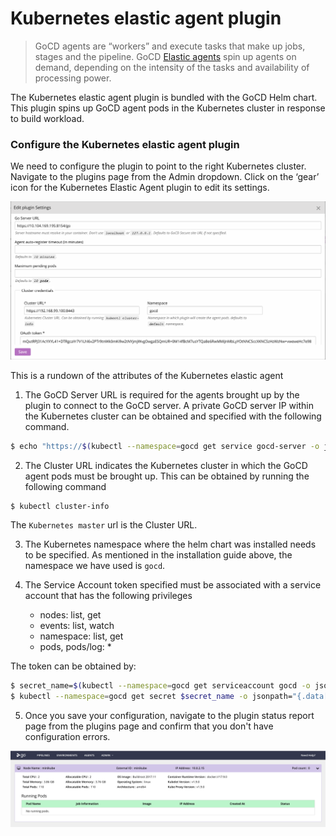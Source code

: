 # Kubernetes elastic agent plugin

> GoCD agents are “workers” and execute tasks that make up jobs, stages and the pipeline. GoCD [Elastic agents](https://www.gocd.org/elastic-agents) spin up agents on demand, depending on the intensity of the tasks and availability of processing power.

The Kubernetes elastic agent plugin is bundled with the GoCD Helm chart. This plugin spins up GoCD agent pods in the Kubernetes cluster in response to build workload.

### Configure the Kubernetes elastic agent plugin

We need to configure the plugin to point to the right Kubernetes cluster. Navigate to the plugins page from the Admin dropdown. Click on the ‘gear’ icon for the Kubernetes Elastic Agent plugin to edit its settings.

  ![](../../resources/images/gocd-helm-chart/plugin_settings.png)

This is a rundown of the attributes of the Kubernetes elastic agent

1. The GoCD Server URL is required for the agents brought up by the plugin to connect to the GoCD server. A private GoCD server IP within the Kubernetes cluster can be obtained and specified with the following command.
  ```bash
  $ echo "https://$(kubectl --namespace=gocd get service gocd-server -o jsonpath='{.spec.clusterIP}'):8154/go"
  ```
2. The Cluster URL indicates the Kubernetes cluster in which the GoCD agent pods must be brought up. This can be obtained by running the following command
  ```bash
  $ kubectl cluster-info
  ```
  The `Kubernetes master` url is the Cluster URL.

3. The Kubernetes namespace where the helm chart was installed needs to be specified. As mentioned in the installation guide above, the namespace we have used is `gocd`.

4. The Service Account token specified must be associated with a service account that has the following privileges
    - nodes: list, get
    - events: list, watch
    - namespace: list, get
    - pods, pods/log: *

  The token can be obtained by:
  ```bash
  $ secret_name=$(kubectl --namespace=gocd get serviceaccount gocd -o jsonpath="{.secrets[0].name}")
  $ kubectl --namespace=gocd get secret $secret_name -o jsonpath="{.data['token']}" | base64 --decode
  ```

5. Once you save your configuration, navigate to the plugin status report page from the plugins page and confirm that you don't have configuration errors.

 ![](../../resources/images/gocd-helm-chart/plugin_status.png)
